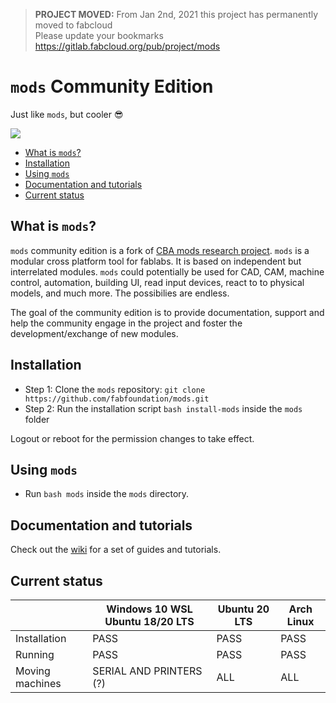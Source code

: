 > **PROJECT MOVED:** From Jan 2nd, 2021 this project has permanently moved to fabcloud  
> Please update your bookmarks  
> https://gitlab.fabcloud.org/pub/project/mods


# `mods` Community Edition

Just like `mods`, but cooler :sunglasses:

![](mods.png)


<!-- vim-markdown-toc GFM -->

* [What is `mods`?](#what-is-mods)
* [Installation](#installation)
* [Using `mods`](#using-mods)
* [Documentation and tutorials](#documentation-and-tutorials)
* [Current status](#current-status)

<!-- vim-markdown-toc -->

## What is `mods`?

`mods` community edition is a fork of [CBA mods research project](https://gitlab.cba.mit.edu/pub/mods). `mods` is a modular cross platform tool for fablabs. It is based on independent but interrelated modules. `mods` could potentially be used for CAD, CAM, machine control, automation, building UI, read input devices, react to to physical models, and much more. The possibilies are endless.

The goal of the community edition is to provide documentation, support and help the community engage in the project and foster the development/exchange of new modules.

## Installation

- Step 1: Clone the `mods` repository: `git clone https://github.com/fabfoundation/mods.git`
- Step 2: Run the installation script `bash install-mods` inside the `mods` folder

Logout or reboot for the permission changes to take effect.

## Using `mods`

- Run `bash mods` inside the `mods` directory.

## Documentation and tutorials

Check out the [wiki](https://github.com/fabfoundation/mods/wiki) for a set of guides and tutorials.

## Current status

|                 |  Windows 10 WSL Ubuntu 18/20 LTS | Ubuntu 20 LTS | Arch Linux |
|-----------------|----------------------------------|---------------|------------|
| Installation    | PASS                             | PASS          | PASS       |
| Running         | PASS                             | PASS          | PASS       |
| Moving machines | SERIAL AND PRINTERS (?)          | ALL           | ALL        |


